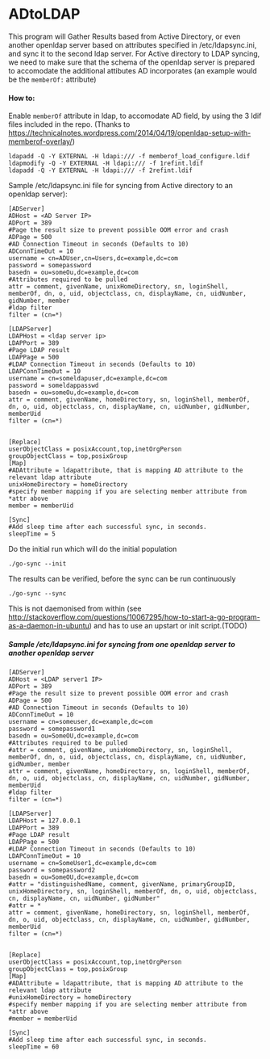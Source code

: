 # ADtoLDAP
This program will Gather Results based from Active Directory, or even another openldap server based on attributes specified in /etc/ldapsync.ini, and sync it to the second ldap server. For Active directory to LDAP syncing, we need to make sure that the schema of the openldap server is prepared to accomodate the additional attibutes AD incorporates (an example would be the `memberOf:` attribute)

#### How to:
Enable `memberOf` attribute in ldap, to accomodate AD field, by using the 3 ldif files included in the repo.
(Thanks to https://technicalnotes.wordpress.com/2014/04/19/openldap-setup-with-memberof-overlay/)

```
ldapadd -Q -Y EXTERNAL -H ldapi:/// -f memberof_load_configure.ldif 
ldapmodify -Q -Y EXTERNAL -H ldapi:/// -f 1refint.ldif
ldapadd -Q -Y EXTERNAL -H ldapi:/// -f 2refint.ldif
```


Sample /etc/ldapsync.ini file for syncing from Active directory to an openldap server):
```
[ADServer]
ADHost = <AD Server IP>
ADPort = 389
#Page the result size to prevent possible OOM error and crash
ADPage = 500
#AD Connection Timeout in seconds (Defaults to 10)
ADConnTimeOut = 10
username = cn=ADUser,cn=Users,dc=example,dc=com
password = somepassword
basedn = ou=someOu,dc=example,dc=com
#Attributes required to be pulled
attr = comment, givenName, unixHomeDirectory, sn, loginShell, memberOf, dn, o, uid, objectclass, cn, displayName, cn, uidNumber, gidNumber, member
#ldap filter
filter = (cn=*)

[LDAPServer]
LDAPHost = <ldap server ip>
LDAPPort = 389
#Page LDAP result
LDAPPage = 500
#LDAP Connection Timeout in seconds (Defaults to 10)
LDAPConnTimeOut = 10
username = cn=someldapuser,dc=example,dc=com
password = someldappasswd
basedn = ou=someOu,dc=example,dc=com
attr = comment, givenName, homeDirectory, sn, loginShell, memberOf, dn, o, uid, objectclass, cn, displayName, cn, uidNumber, gidNumber, memberUid
filter = (cn=*)


[Replace]
userObjectClass = posixAccount,top,inetOrgPerson
groupObjectClass = top,posixGroup
[Map]
#ADAttribute = ldapattribute, that is mapping AD attribute to the relevant ldap attribute
unixHomeDirectory = homeDirectory
#specify member mapping if you are selecting member attribute from *attr above
member = memberUid

[Sync]
#Add sleep time after each successful sync, in seconds.
sleepTime = 5

```
Do the initial run which will do the initial population 

`./go-sync --init`

The results can be verified, before the sync can be run continuously

`./go-sync --sync`

This is not daemonised from within (see http://stackoverflow.com/questions/10067295/how-to-start-a-go-program-as-a-daemon-in-ubuntu) and has to use an upstart or init script.(TODO)


##### Sample /etc/ldapsync.ini for syncing from one openldap server to another openldap server

```
[ADServer]
ADHost = <LDAP server1 IP>
ADPort = 389
#Page the result size to prevent possible OOM error and crash
ADPage = 500
#AD Connection Timeout in seconds (Defaults to 10)
ADConnTimeOut = 10
username = cn=someuser,dc=example,dc=com
password = somepassword1
basedn = ou=SomeOU,dc=example,dc=com
#Attributes required to be pulled
#attr = comment, givenName, unixHomeDirectory, sn, loginShell, memberOf, dn, o, uid, objectclass, cn, displayName, cn, uidNumber, gidNumber, member
attr = comment, givenName, homeDirectory, sn, loginShell, memberOf, dn, o, uid, objectclass, cn, displayName, cn, uidNumber, gidNumber, memberUid
#ldap filter
filter = (cn=*)

[LDAPServer]
LDAPHost = 127.0.0.1
LDAPPort = 389
#Page LDAP result
LDAPPage = 500
#LDAP Connection Timeout in seconds (Defaults to 10)
LDAPConnTimeOut = 10
username = cn=SomeUser1,dc=example,dc=com
password = somepassword2
basedn = ou=SomeOU,dc=example,dc=com
#attr = "distinguishedName, comment, givenName, primaryGroupID, unixHomeDirectory, sn, loginShell, memberOf, dn, o, uid, objectclass, cn, displayName, cn, uidNumber, gidNumber"
#attr = *
attr = comment, givenName, homeDirectory, sn, loginShell, memberOf, dn, o, uid, objectclass, cn, displayName, cn, uidNumber, gidNumber, memberUid
filter = (cn=*)


[Replace]
userObjectClass = posixAccount,top,inetOrgPerson
groupObjectClass = top,posixGroup
[Map]
#ADAttribute = ldapattribute, that is mapping AD attribute to the relevant ldap attribute
#unixHomeDirectory = homeDirectory
#specify member mapping if you are selecting member attribute from *attr above
#member = memberUid

[Sync]
#Add sleep time after each successful sync, in seconds.
sleepTime = 60

```

